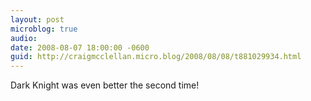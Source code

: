 ```yaml
---
layout: post
microblog: true
audio: 
date: 2008-08-07 18:00:00 -0600
guid: http://craigmcclellan.micro.blog/2008/08/08/t881029934.html
---
```

Dark Knight was even better the second time!

